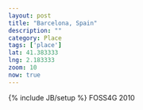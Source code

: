 ```yaml
---
layout: post
title: "Barcelona, Spain"
description: ""
category: Place
tags: ['place']
lat: 41.383333
lng: 2.183333
zoom: 10
now: true
---
```

{% include JB/setup %}
FOSS4G 2010
